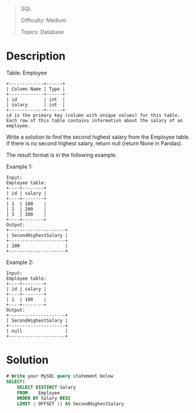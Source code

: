 > SQL
>
> Difficulty: Medium
>
> Topics: Database

# Description

Table: Employee

```
+-------------+------+
| Column Name | Type |
+-------------+------+
| id          | int  |
| salary      | int  |
+-------------+------+
id is the primary key (column with unique values) for this table.
Each row of this table contains information about the salary of an employee.
```

Write a solution to find the second highest salary from the Employee table. If there is no second highest salary, return null (return None in Pandas).

The result format is in the following example.

Example 1:

```
Input:
Employee table:
+----+--------+
| id | salary |
+----+--------+
| 1  | 100    |
| 2  | 200    |
| 3  | 300    |
+----+--------+
Output:
+---------------------+
| SecondHighestSalary |
+---------------------+
| 200                 |
+---------------------+
```

Example 2:

```
Input:
Employee table:
+----+--------+
| id | salary |
+----+--------+
| 1  | 100    |
+----+--------+
Output:
+---------------------+
| SecondHighestSalary |
+---------------------+
| null                |
+---------------------+
```

# Solution

```SQL
# Write your MySQL query statement below
SELECT(
    SELECT DISTINCT Salary
    FROM    Employee
    ORDER BY Salary DESC
    LIMIT 1 OFFSET 1) AS SecondHighestSalary
```
